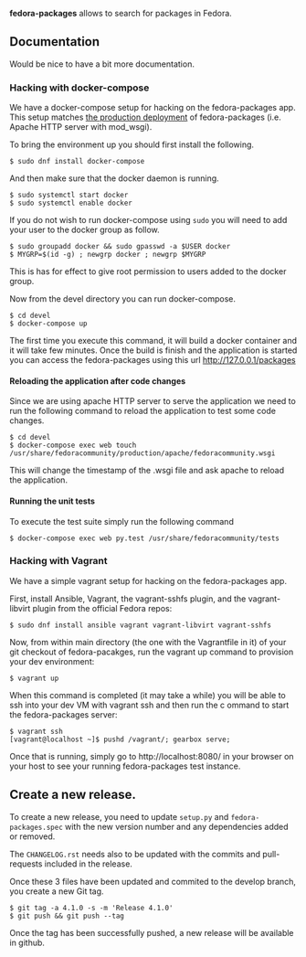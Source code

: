 **fedora-packages** allows to search for packages in Fedora.

## Documentation
Would be nice to have a bit more documentation.

### Hacking with docker-compose
We have a docker-compose setup for hacking on the fedora-packages app.
This setup matches [the production deployment](https://infrastructure.fedoraproject.org/cgit/ansible.git/tree/playbooks/groups/packages.yml)
of fedora-packages (i.e. Apache HTTP server with mod_wsgi).

To bring the environment up you should first install the following.

	$ sudo dnf install docker-compose

And then make sure that the docker daemon is running.

	$ sudo systemctl start docker
	$ sudo systemctl enable docker

If you do not wish to run docker-compose using `sudo` you will need to add 
your user to the docker group as follow.

	$ sudo groupadd docker && sudo gpasswd -a $USER docker
	$ MYGRP=$(id -g) ; newgrp docker ; newgrp $MYGRP

This is has for effect to give root permission to users added to the docker
group.

Now from the devel directory you can run docker-compose.

	$ cd devel
	$ docker-compose up

The first time you execute this command, it will build a docker container and it will
take few minutes. Once the build is finish and the application is started you can access
the fedora-packages using this url http://127.0.0.1/packages

#### Reloading the application after code changes
Since we are using apache HTTP server to serve the application we need to run the following
command to reload the application to test some code changes.

	$ cd devel
	$ docker-compose exec web touch /usr/share/fedoracommunity/production/apache/fedoracommunity.wsgi

This will change the timestamp of the .wsgi file and ask apache to reload the application.

#### Running the unit tests
To execute the test suite simply run the following command

	$ docker-compose exec web py.test /usr/share/fedoracommunity/tests


### Hacking with Vagrant

We have a simple vagrant setup for hacking on the fedora-packages app.

First, install Ansible, Vagrant, the vagrant-sshfs plugin, and the
vagrant-libvirt plugin from the official Fedora repos:

    $ sudo dnf install ansible vagrant vagrant-libvirt vagrant-sshfs

Now, from within main directory (the one with the Vagrantfile in it)
of your git checkout of fedora-pacakges, run the vagrant up command to provision
your dev environment:

    $ vagrant up

When this command is completed (it may take a while) you will be able to
ssh into your dev VM with vagrant ssh and then run the c
ommand to start the fedora-packages server:

    $ vagrant ssh
    [vagrant@localhost ~]$ pushd /vagrant/; gearbox serve;

Once that is running, simply go to http://localhost:8080/ in your browser on
your host to see your running fedora-packages test instance.


## Create a new release.

To create a new release, you need to update `setup.py` and `fedora-packages.spec`
with the new version number and any dependencies added or removed.

The `CHANGELOG.rst` needs also to be updated with the commits and pull-requests
included in the release.

Once these 3 files have been updated and commited to the develop branch, you create a new
Git tag.

	$ git tag -a 4.1.0 -s -m 'Release 4.1.0'
	$ git push && git push --tag

Once the tag has been successfully pushed, a new release will be available in github.
